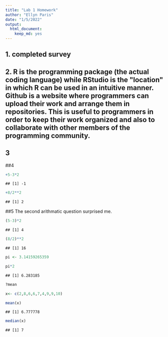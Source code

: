 ```yaml
---
title: "Lab 1 Homework"
author: "Ellyn Paris"
date: "1/5/2022"
output: 
  html_document: 
    keep_md: yes
---
```




## 1. completed survey

## 2. R is the programming package (the actual coding language) while RStudio is the "location" in which R can be used in an intuitive manner. Github is a website where programmers can upload their work and arrange them in repositories. This is useful to programmers in order to keep their work organized and also to collaborate with other members of the programming community.

## 3 

##4 

```r
+5-3*2
```

```
## [1] -1
```

```r
+8/2**2
```

```
## [1] 2
```
##5 The second arithmatic question surprised me.

```r
(5-3)*2
```

```
## [1] 4
```

```r
(8/2)**2
```

```
## [1] 16
```

```r
pi <- 3.14159265359
```


```r
pi*2
```

```
## [1] 6.283185
```

```r
?mean
```


```r
x<- c(2,8,6,6,7,4,9,9,10)
```


```r
mean(x)
```

```
## [1] 6.777778
```

```r
median(x)
```

```
## [1] 7
```

